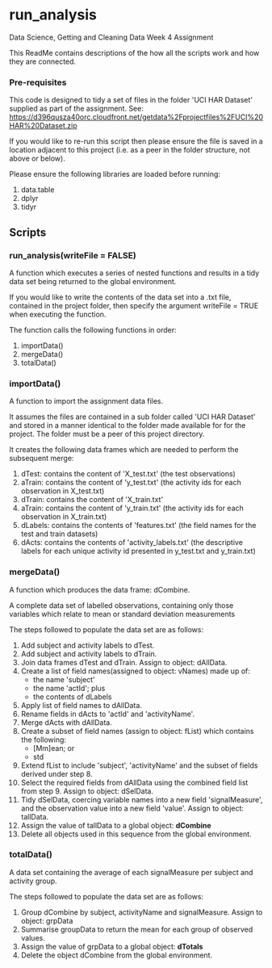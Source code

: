 # run_analysis
Data Science, Getting and Cleaning Data Week 4 Assignment

This ReadMe contains descriptions of the how all the scripts work and how they are connected.

### Pre-requisites
This code is designed to tidy a set of files in the folder 'UCI HAR Dataset' supplied as part of the assignment.
See: <https://d396qusza40orc.cloudfront.net/getdata%2Fprojectfiles%2FUCI%20HAR%20Dataset.zip>

If you would like to re-run this script then please ensure the file is saved in a location adjacent to this project (i.e. as a peer in the folder structure, not above or below).

Please ensure the following libraries are loaded before running:
1. data.table
2. dplyr
3. tidyr

## Scripts

### run_analysis(writeFile = FALSE)
A function which executes a series of nested functions and results in a tidy data set being returned to the global environment.

If you would like to write the contents of the data set into a .txt file, contained in the project folder, then specify the argument writeFile = TRUE when executing the function. 

The function calls the following functions in order:
1. importData()
2. mergeData()
3. totalData()

### importData()
A function to import the assignment data files.

It assumes the files are contained in a sub folder called 'UCI HAR Dataset' and stored in a manner identical to the folder made available for for the project.  The folder must be a peer of this project directory.

It creates the following data frames which are needed to perform the subsequent merge:
1. dTest: contains the content of 'X_test.txt' (the test observations)
2. aTrain: contains the content of 'y_test.txt' (the activity ids for each observation in X_test.txt) 
3. dTrain: contains the content of 'X_train.txt'
4. aTrain: contains the content of 'y_train.txt' (the activity ids for each observation in X_train.txt) 
5. dLabels: contains the contents of 'features.txt' (the field names for the test and train datasets)
6. dActs: contains the contents of 'activity_labels.txt' (the descriptive labels for each unique activity id presented in y_test.txt and y_train.txt)

### mergeData()
A function which produces the data frame: dCombine.

A complete data set of labelled observations, containing only those variables which relate to mean or standard deviation measurements

The steps followed to populate the data set are as follows:

1. Add subject and activity labels to dTest.
2. Add subject and activity labels to dTrain.
3. Join data frames dTest and dTrain. Assign to object: dAllData.
4. Create a list of field names(assigned to object: vNames) made up of:
    + the name 'subject'
    + the name 'actId'; plus
    + the contents of dLabels
5. Apply list of field names to dAllData.
6. Rename fields in dActs to 'actId' and 'activityName'.
7. Merge dActs with dAllData.
8. Create a subset of field names (assign to object: fList) which contains the following:
    + [Mm]ean; or
    + std
9. Extend fList to include 'subject', 'activityName' and the subset of fields derived under step 8.
10. Select the required fields from dAllData using the combined field list from step 9.  Assign to object: dSelData.
11. Tidy dSelData, coercing variable names into a new field 'signalMeasure', and the observation value into a new field 'value'.  Assign to object: tallData.
12. Assign the value of tallData to a global object: **dCombine**
13. Delete all objects used in this sequence from the global environment.

### totalData()
A data set containing the average of each signalMeasure per subject and activity group.

The steps followed to populate the data set are as follows:
1. Group dCombine by subject, activityName and signalMeasure.  Assign to object: grpData
2. Summarise groupData to return the mean for each group of observed values.
3. Assign the value of grpData to a global object: **dTotals**
4. Delete the object dCombine from the global environment.